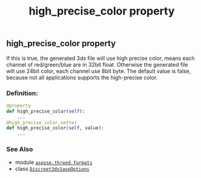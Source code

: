 ﻿---
title: high_precise_color property
second_title: Aspose.3D for Python via .NET API References
description: 
type: docs
weight: 140
url: /python-net/aspose.threed.formats/discreet3dssaveoptions/high_precise_color/
is_root: false
---

## high_precise_color property


If this is true, the generated 3ds file will use high precise color, means each channel of red/green/blue are in 32bit float.
Otherwise the generated file will use 24bit color, each channel use 8bit byte.
The default value is false, because not all applications supports the high-precise color.
### Definition:
```python
@property
def high_precise_color(self):
    ...
@high_precise_color.setter
def high_precise_color(self, value):
    ...
```

### See Also
* module [`aspose.threed.formats`](../../)
* class [`Discreet3dsSaveOptions`](/3d/python-net/aspose.threed.formats/discreet3dssaveoptions)
